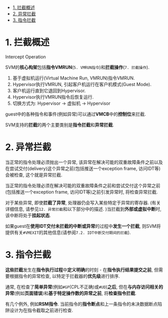
<!-- @import "[TOC]" {cmd="toc" depthFrom=1 depthTo=6 orderedList=false} -->

<!-- code_chunk_output -->

- [1. 拦截概述](#1-拦截概述)
- [2. 异常拦截](#2-异常拦截)
- [3. 指令拦截](#3-指令拦截)

<!-- /code_chunk_output -->

# 1. 拦截概述

Intercept Operation

SVM的**核心构架**包括**指令VMRUN**(`5. VMRUN指令`)和**拦截操作**(`7. 拦截操作`). 

1. 基于虚拟机运行(Virtual Machine Run, VMRUN)指令VMRUN. 
2. Hypervisor执行VMRUN, 引起客户机运行在客户机模式(Guest Mode). 
3. 客户机运行直到它退回到Hypervisor. 
4. Hypervisor执行VMRUN指令后恢复运行. 
5. 切换方式为: Hypervisor -> 虚拟机 -> Hypervisor

guest中的各种指令和事件(例如异常)可以通过**VMCB**中的**控制位**来拦截.  

SVM支持的**拦截**的两个主要类别是**指令拦截**和**异常拦截**. 

# 2. 异常拦截

当正常的指令处理必须抛出一个异常, 该异常在解决可能的双重故障条件之前以及在尝试交付(delivery)这个异常之前(包括推送一个exception frame, 访问IDT等)会被检查, 这个就是异常拦截.

当正常的指令处理必须在解决可能的双重故障条件之前和尝试交付这个异常之前(包括推送一个exception frame, 访问IDT等)之前引发异常时, 将检查异常拦截. 

对于某些异常, 即使**拦截了异常**, 处理器仍会写入某些特定于异常的寄存器.  (有关详细信息, 请参见`12. 异常拦截`和以下部分中的描述. )当拦截到**外部或虚拟中断**时, 该中断将处于**挂起状态**. 

如果guest在**使用IDT交付未拦截的中断或异常**的过程中**发生一个拦截**, 则SVM将提供有关`#VMEXIT`的其他信息(请参阅`7.2. IDT中断交付期间的拦截`). 

# 3. 指令拦截

**这些拦截**发生在**指令执行过程**中**定义明确**的时刻 - 在**指令执行结果提交之前**, 但需要根据指令的异常检查, 以特定于拦截器的**优先级**进行排序.  

通常, 在检查了**简单异常**(例如`#GP`(CPL不正确)或`#UD`)**之后**, 但在**与内存访问相关的异常**(例如**页面错误**)和**基于特定操作数的异常之前**, 将**检查指令拦截**.  

有几个例外, 例如**RSM指令**.  当前指令的**指令断点**和上一条指令的未决数据断点陷阱设计为在指令截取之前进行检查. 